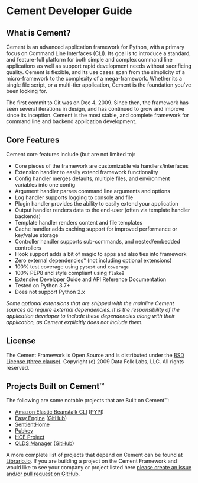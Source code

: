 # Cement Developer Guide

## What is Cement?

Cement is an advanced application framework for Python, with a primary focus on Command Line Interfaces (CLI). Its goal is to introduce a standard, and feature-full platform for both simple and complex command line applications as well as support rapid development needs without sacrificing quality. Cement is flexible, and its use cases span from the simplicity of a micro-framework to the complexity of a mega-framework. Whether its a single file script, or a multi-tier application, Cement is the foundation you've been looking for.

The first commit to Git was on Dec 4, 2009. Since then, the framework has seen several iterations in design, and has continued to grow and improve since its inception. Cement is the most stable, and complete framework for command line and backend application development.

## Core Features

Cement core features include (but are not limited to):

* Core pieces of the framework are customizable via handlers/interfaces
* Extension handler to easily extend framework functionality
* Config handler merges defaults, multiple files, and environment variables into one config
* Argument handler parses command line arguments and options
* Log handler supports logging to console and file
* Plugin handler provides the ability to easily extend your application
* Output handler renders data to the end-user (often via template handler backends)
* Template handler renders content and file templates
* Cache handler adds caching support for improved performance or key/value storage
* Controller handler supports sub-commands, and nested/embedded controllers
* Hook support adds a bit of magic to apps and also ties into framework
* Zero external dependencies\* (not including optional extensions)
* 100% test coverage using `pytest` and `coverage`
* 100% PEP8 and style compliant using `flake8`
* Extensive Developer Guide and API Reference Documentation
* Tested on Python 3.7+
* Does not support Python 2.x

_Some optional extensions that are shipped with the mainline Cement sources do require external dependencies. It is the responsibility of the application developer to include these dependencies along with their application, as Cement explicitly does not include them._

## License

The Cement Framework is Open Source and is distributed under the [BSD License (three clause)](https://opensource.org/licenses/BSD-3-Clause). Copyright (c) 2009 Data Folk Labs, LLC. All rights reserved.

## Projects Built on Cement™

The following are some notable projects that are Built on Cement™:

* [Amazon Elastic Beanstalk CLI](http://docs.aws.amazon.com/elasticbeanstalk/latest/dg/eb-cli3.html) ([PYPI](https://pypi.python.org/pypi/awsebcli))
* [Easy Engine](https://easyengine.io/) ([GitHub](https://github.com/EasyEngine/easyengine))
* [SentientHome](https://github.com/fxstein/SentientHome)
* [Pubkey](https://github.com/fxstein/pubkey)
* [HCE Project](http://hce-project.com/)
* [QLDS Manager](https://qlds-manager.readthedocs.io/en/stable/index.html) ([GitHub](https://github.com/rzeka/QLDS-Manager))

A more complete list of projects that depend on Cement can be found at [Librario.io](https://libraries.io/pypi/cement/dependents). If you are building a project on the Cement Framework and would like to see your company or project listed here [please create an issue and/or pull request on GitHub](https://github.com/datafolklabs/cement/).
